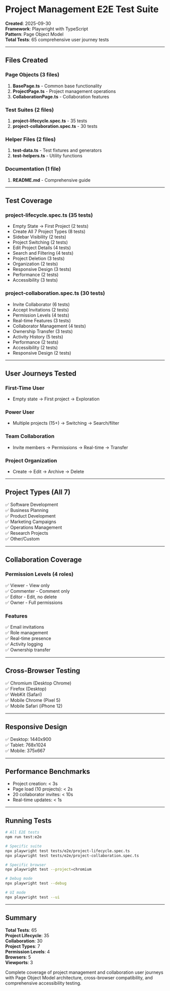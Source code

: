 # Project Management E2E Test Suite

**Created**: 2025-09-30  
**Framework**: Playwright with TypeScript  
**Pattern**: Page Object Model  
**Total Tests**: 65 comprehensive user journey tests

---

## Files Created

### Page Objects (3 files)

1. **BasePage.ts** - Common base functionality
2. **ProjectPage.ts** - Project management operations  
3. **CollaborationPage.ts** - Collaboration features

### Test Suites (2 files)

1. **project-lifecycle.spec.ts** - 35 tests
2. **project-collaboration.spec.ts** - 30 tests

### Helper Files (2 files)

1. **test-data.ts** - Test fixtures and generators
2. **test-helpers.ts** - Utility functions

### Documentation (1 file)

1. **README.md** - Comprehensive guide

---

## Test Coverage

### project-lifecycle.spec.ts (35 tests)

- Empty State → First Project (2 tests)
- Create All 7 Project Types (8 tests)
- Sidebar Visibility (2 tests)
- Project Switching (2 tests)
- Edit Project Details (4 tests)
- Search and Filtering (4 tests)
- Project Deletion (3 tests)
- Organization (2 tests)
- Responsive Design (3 tests)
- Performance (2 tests)
- Accessibility (3 tests)

### project-collaboration.spec.ts (30 tests)

- Invite Collaborator (6 tests)
- Accept Invitations (2 tests)
- Permission Levels (4 tests)
- Real-time Features (3 tests)
- Collaborator Management (4 tests)
- Ownership Transfer (3 tests)
- Activity History (5 tests)
- Performance (2 tests)
- Accessibility (2 tests)
- Responsive Design (2 tests)

---

## User Journeys Tested

### First-Time User
- Empty state → First project → Exploration

### Power User  
- Multiple projects (15+) → Switching → Search/filter

### Team Collaboration
- Invite members → Permissions → Real-time → Transfer

### Project Organization
- Create → Edit → Archive → Delete

---

## Project Types (All 7)

✅ Software Development  
✅ Business Planning  
✅ Product Development  
✅ Marketing Campaigns  
✅ Operations Management  
✅ Research Projects  
✅ Other/Custom

---

## Collaboration Coverage

### Permission Levels (4 roles)
✅ Viewer - View only  
✅ Commenter - Comment only  
✅ Editor - Edit, no delete  
✅ Owner - Full permissions

### Features
✅ Email invitations  
✅ Role management  
✅ Real-time presence  
✅ Activity logging  
✅ Ownership transfer

---

## Cross-Browser Testing

✅ Chromium (Desktop Chrome)  
✅ Firefox (Desktop)  
✅ WebKit (Safari)  
✅ Mobile Chrome (Pixel 5)  
✅ Mobile Safari (iPhone 12)

---

## Responsive Design

✅ Desktop: 1440x900  
✅ Tablet: 768x1024  
✅ Mobile: 375x667

---

## Performance Benchmarks

- Project creation: < 3s
- Page load (10 projects): < 2s
- 20 collaborator invites: < 10s
- Real-time updates: < 1s

---

## Running Tests

```bash
# All E2E tests
npm run test:e2e

# Specific suite
npx playwright test tests/e2e/project-lifecycle.spec.ts
npx playwright test tests/e2e/project-collaboration.spec.ts

# Specific browser
npx playwright test --project=chromium

# Debug mode
npx playwright test --debug

# UI mode
npx playwright test --ui
```

---

## Summary

**Total Tests**: 65  
**Project Lifecycle**: 35  
**Collaboration**: 30  
**Project Types**: 7  
**Permission Levels**: 4  
**Browsers**: 5  
**Viewports**: 3

Complete coverage of project management and collaboration user journeys with Page Object Model architecture, cross-browser compatibility, and comprehensive accessibility testing.
